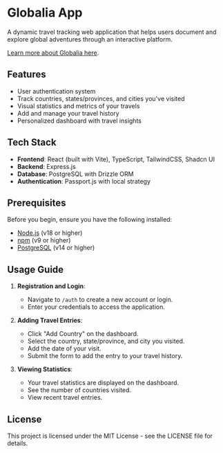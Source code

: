 # Globalia App

A dynamic travel tracking web application that helps users document and explore global adventures through an interactive platform.

[Learn more about Globalia here](docs/about.md).

## Features

- User authentication system
- Track countries, states/provinces, and cities you've visited
- Visual statistics and metrics of your travels
- Add and manage your travel history
- Personalized dashboard with travel insights

## Tech Stack

- **Frontend**: React (built with Vite), TypeScript, TailwindCSS, Shadcn UI
- **Backend**: Express.js
- **Database**: PostgreSQL with Drizzle ORM
- **Authentication**: Passport.js with local strategy

## Prerequisites

Before you begin, ensure you have the following installed:
- [Node.js](https://nodejs.org/) (v18 or higher)
- [npm](https://www.npmjs.com/) (v9 or higher)
- [PostgreSQL](https://www.postgresql.org/) (v14 or higher)

## Usage Guide

1. **Registration and Login**:
   - Navigate to `/auth` to create a new account or login.
   - Enter your credentials to access the application.

2. **Adding Travel Entries**:
   - Click "Add Country" on the dashboard.
   - Select the country, state/province, and city you visited.
   - Add the date of your visit.
   - Submit the form to add the entry to your travel history.

3. **Viewing Statistics**:
   - Your travel statistics are displayed on the dashboard.
   - See the number of countries visited.
   - View recent travel entries.

## License

This project is licensed under the MIT License - see the LICENSE file for details.
